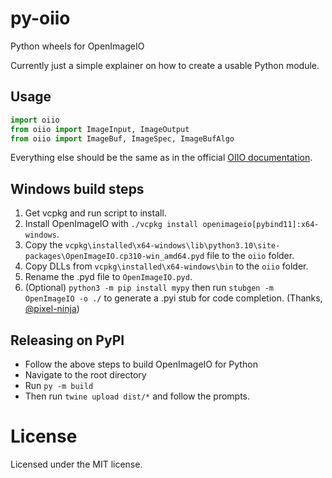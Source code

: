 # py-oiio
Python wheels for OpenImageIO

Currently just a simple explainer on how to create a usable Python module.


## Usage

```python
import oiio
from oiio import ImageInput, ImageOutput
from oiio import ImageBuf, ImageSpec, ImageBufAlgo
```

Everything else should be the same as in the official [OIIO documentation](https://openimageio.readthedocs.io/en/latest/index.html).


## Windows build steps

1. Get vcpkg and run script to install.
2. Install OpenImageIO with ``./vcpkg install openimageio[pybind11]:x64-windows``.
3. Copy the ``vcpkg\installed\x64-windows\lib\python3.10\site-packages\OpenImageIO.cp310-win_amd64.pyd`` file to the ``oiio`` folder.
4. Copy DLLs from ``vcpkg\installed\x64-windows\bin`` to the ``oiio`` folder.
5. Rename the .pyd file to ``OpenImageIO.pyd``.
6. (Optional) ``python3 -m pip install mypy`` then run ``stubgen -m OpenImageIO -o ./`` to generate a .pyi stub for code completion. (Thanks, [@pixel-ninja](https://github.com/pixel-ninja))


## Releasing on PyPI

- Follow the above steps to build OpenImageIO for Python
- Navigate to the root directory
- Run ``py -m build``
- Then run ``twine upload dist/*`` and follow the prompts.


# License

Licensed under the MIT license.
